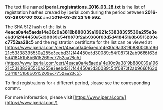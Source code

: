 The text file named **iperial_registrations_2016_03_28.txt** is the list of registration hashes created by iperial.com during the period between **2016-03-28 00:00:00Z** and **2016-03-28 23:59:59Z**.

The SHA 512 hash of the list is **4eaca0a4e5aeda14e30c9a3819b880039a19621c53838395530a255e3eebd312f44450e5d30089c54f0873f2ab9666f63d5d418451b8b6515269ec7752aa28c5** and the registration certificate for the list can be viewed at [https://www.iperial.com/cert/4eaca0a4e5aeda14e30c9a3819b880039a19621c53838395530a255e3eebd312f44450e5d30089c54f0873f2ab9666f63d5d418451b8b6515269ec7752aa28c5](https://www.iperial.com/cert/4eaca0a4e5aeda14e30c9a3819b880039a19621c53838395530a255e3eebd312f44450e5d30089c54f0873f2ab9666f63d5d418451b8b6515269ec7752aa28c5).

To find registrations for a different period, please see the corresponding commit.

For more information, please visit [https://www.iperial.com/](https://www.iperial.com/)
